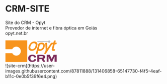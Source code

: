 # CRM-SITE<br>
Site do CRM - Opyt <br>
Provedor de internet e fibra óptica em Goiás<br>
opyt.net.br
<div><img src="/img/opytcrm.png"></div>
![site-crm](https://user-images.githubusercontent.com/87811888/131406858-65147730-f4f5-4eaf-b11c-0e0b5f39f6e4.png)


